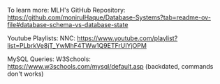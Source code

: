 To learn more:
MLH's GitHub Repository: https://github.com/monirulHaque/Database-Systems?tab=readme-ov-file#database-schema-vs-database-state

Youtube Playlists:
NNC: https://www.youtube.com/playlist?list=PLbrkVe8jT_YwMhF4TWw1Q9ETFrUIYjOPM

MySQL Queries:
W3Schools: https://www.w3schools.com/mysql/default.asp (backdated, commands don't works)
